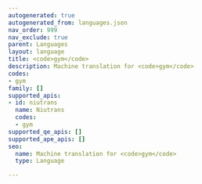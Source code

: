 ```yaml
---
autogenerated: true
autogenerated_from: languages.json
nav_order: 999
nav_exclude: true
parent: Languages
layout: language
title: <code>gym</code>
description: Machine translation for <code>gym</code>
codes:
- gym
family: []
supported_apis:
- id: niutrans
  name: Niutrans
  codes:
  - gym
supported_qe_apis: []
supported_ape_apis: []
seo:
  name: Machine translation for <code>gym</code>
  type: Language

---
```


